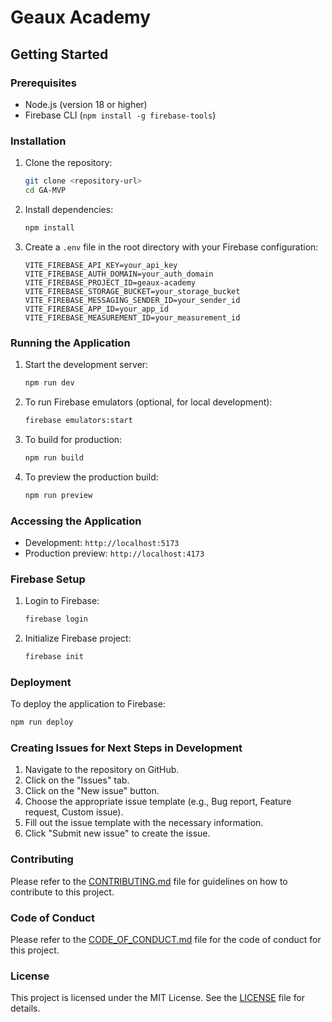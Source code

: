 # Geaux Academy

## Getting Started

### Prerequisites
- Node.js (version 18 or higher)
- Firebase CLI (`npm install -g firebase-tools`)

### Installation
1. Clone the repository:
   ```bash
   git clone <repository-url>
   cd GA-MVP
   ```

2. Install dependencies:
   ```bash
   npm install
   ```

3. Create a `.env` file in the root directory with your Firebase configuration:
   ```env
   VITE_FIREBASE_API_KEY=your_api_key
   VITE_FIREBASE_AUTH_DOMAIN=your_auth_domain
   VITE_FIREBASE_PROJECT_ID=geaux-academy
   VITE_FIREBASE_STORAGE_BUCKET=your_storage_bucket
   VITE_FIREBASE_MESSAGING_SENDER_ID=your_sender_id
   VITE_FIREBASE_APP_ID=your_app_id
   VITE_FIREBASE_MEASUREMENT_ID=your_measurement_id
   ```

### Running the Application
1. Start the development server:
   ```bash
   npm run dev
   ```

2. To run Firebase emulators (optional, for local development):
   ```bash
   firebase emulators:start
   ```

3. To build for production:
   ```bash
   npm run build
   ```

4. To preview the production build:
   ```bash
   npm run preview
   ```

### Accessing the Application
- Development: `http://localhost:5173`
- Production preview: `http://localhost:4173`

### Firebase Setup
1. Login to Firebase:
   ```bash
   firebase login
   ```

2. Initialize Firebase project:
   ```bash
   firebase init
   ```

### Deployment
To deploy the application to Firebase:
   ```bash
   npm run deploy
   ```

### Creating Issues for Next Steps in Development
1. Navigate to the repository on GitHub.
2. Click on the "Issues" tab.
3. Click on the "New issue" button.
4. Choose the appropriate issue template (e.g., Bug report, Feature request, Custom issue).
5. Fill out the issue template with the necessary information.
6. Click "Submit new issue" to create the issue.

### Contributing
Please refer to the [CONTRIBUTING.md](./.github/CONTRIBUTING.md) file for guidelines on how to contribute to this project.

### Code of Conduct
Please refer to the [CODE_OF_CONDUCT.md](./.github/CODE_OF_CONDUCT.md) file for the code of conduct for this project.

### License
This project is licensed under the MIT License. See the [LICENSE](./LICENSE) file for details.
